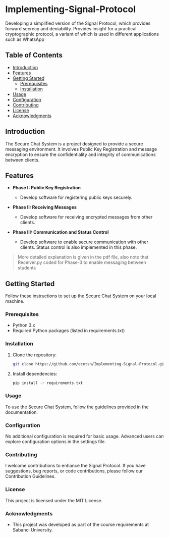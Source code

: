 # Implementing-Signal-Protocol
Developing a simplified version of the Signal Protocol, which provides forward secrecy and deniability. Provides insight for a practical cryptographic protocol, a variant of which is used in different applications such as WhatsApp

## Table of Contents

- [Introduction](#introduction)
- [Features](#features)
- [Getting Started](#getting-started)
  - [Prerequisites](#prerequisites)
  - [Installation](#installation)
- [Usage](#usage)
- [Configuration](#configuration)
- [Contributing](#contributing)
- [License](#license)
- [Acknowledgments](#acknowledgments)

## Introduction

The Secure Chat System is a project designed to provide a secure messaging environment. It involves Public Key Registration and message encryption to ensure the confidentiality and integrity of communications between clients.

## Features

- **Phase I: Public Key Registration**
  - Develop software for registering public keys securely.

- **Phase II: Receiving Messages**
  - Develop software for receiving encrypted messages from other clients.

- **Phase III: Communication and Status Control**
  - Develop software to enable secure communication with other clients. Status control is also implemented in this phase.

> More detailed explanation is given in the pdf file, also note that Receiver.py coded for Phase-3 to enable messaging between students

## Getting Started

Follow these instructions to set up the Secure Chat System on your local machine.

### Prerequisites

- Python 3.x
- Required Python packages (listed in requirements.txt)

### Installation

1. Clone the repository:
   ```bash
   git clone https://github.com/ecetsn/Implementing-Signal-Protocol.git
    ```
2. Install dependencies:
    ```bash
    pip install -r requirements.txt
    ```

### Usage
To use the Secure Chat System, follow the guidelines provided in the documentation.

### Configuration
No additional configuration is required for basic usage. Advanced users can explore configuration options in the settings file.

### Contributing
I welcome contributions to enhance the Signal Protocol. If you have suggestions, bug reports, or code contributions, please follow our Contribution Guidelines.

### License
This project is licensed under the MIT License.

### Acknowledgments
- This project was developed as part of the course requirements at Sabanci University.
